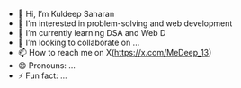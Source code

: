 - 👋 Hi, I’m Kuldeep Saharan
- 👀 I’m interested in problem-solving and web development
- 🌱 I’m currently learning DSA and Web D
- 💞️ I’m looking to collaborate on ...
- 📫 How to reach me on X(https://x.com/MeDeep_13)
- 😄 Pronouns: ...
- ⚡ Fun fact: ...

<!---
MeDeep13/MeDeep13 is a ✨ special ✨ repository because its `README.md` (this file) appears on your GitHub profile.
You can click the Preview link to take a look at your changes.
--->
